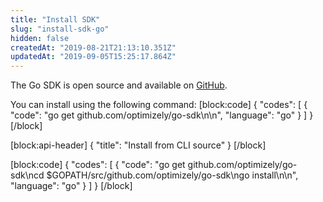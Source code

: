```yaml
---
title: "Install SDK"
slug: "install-sdk-go"
hidden: false
createdAt: "2019-08-21T21:13:10.351Z"
updatedAt: "2019-09-05T15:25:17.864Z"
---
```

The Go SDK is open source and available on [GitHub](https://github.com/optimizely/go-sdk).

You can install using the following command:
[block:code]
{
  "codes": [
    {
      "code": "go get github.com/optimizely/go-sdk\n\n",
      "language": "go"
    }
  ]
}
[/block]

[block:api-header]
{
  "title": "Install from CLI source"
}
[/block]

[block:code]
{
  "codes": [
    {
      "code": "go get github.com/optimizely/go-sdk\ncd $GOPATH/src/github.com/optimizely/go-sdk\ngo install\n\n",
      "language": "go"
    }
  ]
}
[/block]